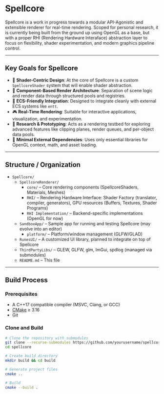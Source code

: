 # Spellcore
Spellcore is a work in progress towards a modular API-Agonistic and extensible renderer for real-time rendering. Scoped for personal research, it is currently being built from the ground up using OpenGL as a base, but with a proper RHI (Rendering Hardware Interaface) abstraction layer to focus on flexibility, shader experimentation, and modern graphics pipeline control.

---

## Key Goals for Spellcore

- 🎯 **Shader-Centric Design**: At the core of Spellcore is a custom `SpellcoreShader` system that will enable shader abstraction.
- 🧱 **Component-Based Render Architecture**: Separation of scene logic and render data through structured pools and registries.
- 🧠 **ECS-Friendly Integration**: Designed to integrate cleanly with external ECS systems like `entt`.
- 🎮 **Real-Time Rendering**: Suitable for interactive applications, visualization, and experimentation.
- 🧪 **Research & Prototyping**: Acts as a rendering testbed for exploring advanced features like clipping planes, render queues, and per-object data pools.
- 🚀 **Minimal External Dependencies**: Uses only essential libraries for OpenGL context, math, and asset loading.

---

## Structure / Organization

- `Spellcore/`
  - `SpellcoreRenderer/`
    - `core/` – Core rendering components (SpellcoreShaders, Materials, Meshes)
    - `RHI/` – Rendering Hardware Interface: Shader Factory (translator, compiler, generators), GPU resources (Buffers, Textures, Shader Programs)
    - `RHI Implementation/` – Backend-specific implementations (OpenGL for now)
  - `SandboxApp/` – Sample app for running and testing Spellcore (may evolve into an editor)
    - `platform/` – Platform/window management (GLFW/GLAD)
  - `RunesUI/` – A customized UI library, planned to integrate on top of Spellcore
  - `ThirdPartyLibs/` – GLEW, GLFW, glm, ImGui, spdlog (managed via submodules)
  - `README.md` – This file

---
## Build Process

### Prerequisites

- A C++17 compatible compiler (MSVC, Clang, or GCC)
- [CMake](https://cmake.org/) ≥ 3.16
- Git

### Clone and Build

```bash
# Clone the repository with submodules
git clone --recurse-submodules https://github.com/yourusername/spellcore.git
cd spellcore

# Create build directory
mkdir build && cd build

# Generate project files
cmake ..

# Build
cmake --build .
